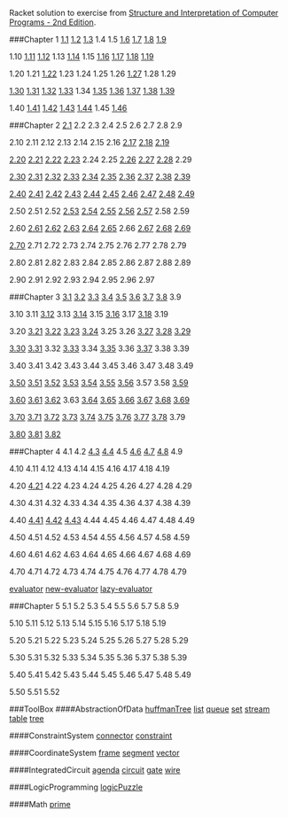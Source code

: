 
Racket solution to exercise from [Structure and Interpretation of Computer Programs - 2nd Edition](https://www.mitpress.mit.edu/sicp/).

###Chapter 1
[1.1](https://github.com/WentaoZero/SICP-Solution/blob/master/chap-1/1-1.rkt) [1.2](https://github.com/WentaoZero/SICP-Solution/blob/master/chap-1/1-2.rkt) [1.3](https://github.com/WentaoZero/SICP-Solution/blob/master/chap-1/1-3.rkt) 1.4 1.5 [1.6](https://github.com/WentaoZero/SICP-Solution/blob/master/chap-1/1-6.rkt) [1.7](https://github.com/WentaoZero/SICP-Solution/blob/master/chap-1/1-7.rkt) [1.8](https://github.com/WentaoZero/SICP-Solution/blob/master/chap-1/1-8.rkt) [1.9](https://github.com/WentaoZero/SICP-Solution/blob/master/chap-1/1-9.rkt)

1.10 [1.11](https://github.com/WentaoZero/SICP-Solution/blob/master/chap-1/1-11.rkt) [1.12](https://github.com/WentaoZero/SICP-Solution/blob/master/chap-1/1-12.rkt) 1.13 [1.14](https://github.com/WentaoZero/SICP-Solution/blob/master/chap-1/1-14.rkt) 1.15 [1.16](https://github.com/WentaoZero/SICP-Solution/blob/master/chap-1/1-16.rkt) [1.17](https://github.com/WentaoZero/SICP-Solution/blob/master/chap-1/1-17.rkt) [1.18](https://github.com/WentaoZero/SICP-Solution/blob/master/chap-1/1-18.rkt) [1.19](https://github.com/WentaoZero/SICP-Solution/blob/master/chap-1/1-19.rkt)

1.20 1.21 [1.22](https://github.com/WentaoZero/SICP-Solution/blob/master/chap-1/1-22.rkt) 1.23 1.24 1.25 1.26 [1.27](https://github.com/WentaoZero/SICP-Solution/blob/master/chap-1/1-27.rkt) 1.28 1.29

[1.30](https://github.com/WentaoZero/SICP-Solution/blob/master/chap-1/1-30.rkt) [1.31](https://github.com/WentaoZero/SICP-Solution/blob/master/chap-1/1-31.rkt) [1.32](https://github.com/WentaoZero/SICP-Solution/blob/master/chap-1/1-32.rkt) [1.33](https://github.com/WentaoZero/SICP-Solution/blob/master/chap-1/1-33.rkt) 1.34 [1.35](https://github.com/WentaoZero/SICP-Solution/blob/master/chap-1/1-35.rkt) [1.36](https://github.com/WentaoZero/SICP-Solution/blob/master/chap-1/1-36.rkt) [1.37](https://github.com/WentaoZero/SICP-Solution/blob/master/chap-1/1-37.rkt) [1.38](https://github.com/WentaoZero/SICP-Solution/blob/master/chap-1/1-38.rkt) [1.39](https://github.com/WentaoZero/SICP-Solution/blob/master/chap-1/1-39.rkt)

1.40 [1.41](https://github.com/WentaoZero/SICP-Solution/blob/master/chap-1/1-41.rkt) [1.42](https://github.com/WentaoZero/SICP-Solution/blob/master/chap-1/1-42.rkt) [1.43](https://github.com/WentaoZero/SICP-Solution/blob/master/chap-1/1-43.rkt) [1.44](https://github.com/WentaoZero/SICP-Solution/blob/master/chap-1/1-44.rkt) 1.45 [1.46](https://github.com/WentaoZero/SICP-Solution/blob/master/chap-1/1-46.rkt)

###Chapter 2
[2.1](https://github.com/WentaoZero/SICP-Solution/blob/master/chap-2/2-1.rkt) 2.2 2.3 2.4 2.5 2.6 2.7 2.8 2.9

2.10 2.11 2.12 2.13 2.14 2.15 2.16 [2.17](https://github.com/WentaoZero/SICP-Solution/blob/master/chap-2/2-17.rkt) [2.18](https://github.com/WentaoZero/SICP-Solution/blob/master/chap-2/2-18.rkt) [2.19](https://github.com/WentaoZero/SICP-Solution/blob/master/chap-2/2-19.rkt)

[2.20](https://github.com/WentaoZero/SICP-Solution/blob/master/chap-2/2-20.rkt) [2.21](https://github.com/WentaoZero/SICP-Solution/blob/master/chap-2/2-21.rkt) [2.22](https://github.com/WentaoZero/SICP-Solution/blob/master/chap-2/2-22.rkt) [2.23](https://github.com/WentaoZero/SICP-Solution/blob/master/chap-2/2-23.rkt) 2.24 2.25 [2.26](https://github.com/WentaoZero/SICP-Solution/blob/master/chap-2/2-26.rkt) [2.27](https://github.com/WentaoZero/SICP-Solution/blob/master/chap-2/2-27.rkt) [2.28](https://github.com/WentaoZero/SICP-Solution/blob/master/chap-2/2-28.rkt) 2.29

[2.30](https://github.com/WentaoZero/SICP-Solution/blob/master/chap-2/2-30.rkt) [2.31](https://github.com/WentaoZero/SICP-Solution/blob/master/chap-2/2-31.rkt) [2.32](https://github.com/WentaoZero/SICP-Solution/blob/master/chap-2/2-32.rkt) [2.33](https://github.com/WentaoZero/SICP-Solution/blob/master/chap-2/2-33.rkt) [2.34](https://github.com/WentaoZero/SICP-Solution/blob/master/chap-2/2-34.rkt) [2.35](https://github.com/WentaoZero/SICP-Solution/blob/master/chap-2/2-35.rkt) [2.36](https://github.com/WentaoZero/SICP-Solution/blob/master/chap-2/2-36.rkt) [2.37](https://github.com/WentaoZero/SICP-Solution/blob/master/chap-2/2-37.rkt) [2.38](https://github.com/WentaoZero/SICP-Solution/blob/master/chap-2/2-38.rkt) [2.39](https://github.com/WentaoZero/SICP-Solution/blob/master/chap-2/2-39.rkt)

[2.40](https://github.com/WentaoZero/SICP-Solution/blob/master/chap-2/2-40.rkt) [2.41](https://github.com/WentaoZero/SICP-Solution/blob/master/chap-2/2-41.rkt) [2.42](https://github.com/WentaoZero/SICP-Solution/blob/master/chap-2/2-42.rkt) [2.43](https://github.com/WentaoZero/SICP-Solution/blob/master/chap-2/2-43.rkt) [2.44](https://github.com/WentaoZero/SICP-Solution/blob/master/chap-2/2-44.rkt) [2.45](https://github.com/WentaoZero/SICP-Solution/blob/master/chap-2/2-45.rkt) [2.46](https://github.com/WentaoZero/SICP-Solution/blob/master/chap-2/2-46.rkt) [2.47](https://github.com/WentaoZero/SICP-Solution/blob/master/chap-2/2-47.rkt) [2.48](https://github.com/WentaoZero/SICP-Solution/blob/master/chap-2/2-48.rkt) [2.49](https://github.com/WentaoZero/SICP-Solution/blob/master/chap-2/2-49.rkt)

2.50 2.51 2.52 [2.53](https://github.com/WentaoZero/SICP-Solution/blob/master/chap-2/2-53.rkt) [2.54](https://github.com/WentaoZero/SICP-Solution/blob/master/chap-2/2-54.rkt) [2.55](https://github.com/WentaoZero/SICP-Solution/blob/master/chap-2/2-55.rkt) [2.56](https://github.com/WentaoZero/SICP-Solution/blob/master/chap-2/2-56.rkt) [2.57](https://github.com/WentaoZero/SICP-Solution/blob/master/chap-2/2-57.rkt) 2.58 2.59

2.60 [2.61](https://github.com/WentaoZero/SICP-Solution/blob/master/chap-2/2-61.rkt) [2.62](https://github.com/WentaoZero/SICP-Solution/blob/master/chap-2/2-62.rkt) [2.63](https://github.com/WentaoZero/SICP-Solution/blob/master/chap-2/2-63.rkt) [2.64](https://github.com/WentaoZero/SICP-Solution/blob/master/chap-2/2-64.rkt) [2.65](https://github.com/WentaoZero/SICP-Solution/blob/master/chap-2/2-65.rkt) 2.66 [2.67](https://github.com/WentaoZero/SICP-Solution/blob/master/chap-2/2-67.rkt) [2.68](https://github.com/WentaoZero/SICP-Solution/blob/master/chap-2/2-68.rkt) [2.69](https://github.com/WentaoZero/SICP-Solution/blob/master/chap-2/2-69.rkt)

[2.70](https://github.com/WentaoZero/SICP-Solution/blob/master/chap-2/2-70.rkt) 2.71 2.72 2.73 2.74 2.75 2.76 2.77 2.78 2.79

2.80 2.81 2.82 2.83 2.84 2.85 2.86 2.87 2.88 2.89

2.90 2.91 2.92 2.93 2.94 2.95 2.96 2.97

###Chapter 3
[3.1](https://github.com/WentaoZero/SICP-Solution/blob/master/chap-3/3-1.rkt) [3.2](https://github.com/WentaoZero/SICP-Solution/blob/master/chap-3/3-2.rkt) [3.3](https://github.com/WentaoZero/SICP-Solution/blob/master/chap-3/3-3.rkt) [3.4](https://github.com/WentaoZero/SICP-Solution/blob/master/chap-3/3-4.rkt) [3.5](https://github.com/WentaoZero/SICP-Solution/blob/master/chap-3/3-5.rkt) [3.6](https://github.com/WentaoZero/SICP-Solution/blob/master/chap-3/3-6.rkt) [3.7](https://github.com/WentaoZero/SICP-Solution/blob/master/chap-3/3-7.rkt) [3.8](https://github.com/WentaoZero/SICP-Solution/blob/master/chap-3/3-8.rkt) 3.9

3.10 3.11 [3.12](https://github.com/WentaoZero/SICP-Solution/blob/master/chap-3/3-12.rkt) 3.13 [3.14](https://github.com/WentaoZero/SICP-Solution/blob/master/chap-3/3-14.rkt) 3.15 [3.16](https://github.com/WentaoZero/SICP-Solution/blob/master/chap-3/3-16.rkt) 3.17 [3.18](https://github.com/WentaoZero/SICP-Solution/blob/master/chap-3/3-18.rkt) 3.19

3.20 [3.21](https://github.com/WentaoZero/SICP-Solution/blob/master/chap-3/3-21.rkt) [3.22](https://github.com/WentaoZero/SICP-Solution/blob/master/chap-3/3-22.rkt) [3.23](https://github.com/WentaoZero/SICP-Solution/blob/master/chap-3/3-23.rkt) [3.24](https://github.com/WentaoZero/SICP-Solution/blob/master/chap-3/3-24.rkt) 3.25 3.26 [3.27](https://github.com/WentaoZero/SICP-Solution/blob/master/chap-3/3-27.rkt) [3.28](https://github.com/WentaoZero/SICP-Solution/blob/master/chap-3/3-28.rkt) [3.29](https://github.com/WentaoZero/SICP-Solution/blob/master/chap-3/3-29.rkt)

[3.30](https://github.com/WentaoZero/SICP-Solution/blob/master/chap-3/3-30.rkt) [3.31](https://github.com/WentaoZero/SICP-Solution/blob/master/chap-3/3-31.rkt) 3.32 [3.33](https://github.com/WentaoZero/SICP-Solution/blob/master/chap-3/3-33.rkt) 3.34 [3.35](https://github.com/WentaoZero/SICP-Solution/blob/master/chap-3/3-35.rkt) 3.36 [3.37](https://github.com/WentaoZero/SICP-Solution/blob/master/chap-3/3-37.rkt) 3.38 3.39

3.40 3.41 3.42 3.43 3.44 3.45 3.46 3.47 3.48 3.49

[3.50](https://github.com/WentaoZero/SICP-Solution/blob/master/chap-3/3-50.rkt) [3.51](https://github.com/WentaoZero/SICP-Solution/blob/master/chap-3/3-51.rkt) [3.52](https://github.com/WentaoZero/SICP-Solution/blob/master/chap-3/3-52.rkt) [3.53](https://github.com/WentaoZero/SICP-Solution/blob/master/chap-3/3-53.rkt) [3.54](https://github.com/WentaoZero/SICP-Solution/blob/master/chap-3/3-54.rkt) [3.55](https://github.com/WentaoZero/SICP-Solution/blob/master/chap-3/3-55.rkt) [3.56](https://github.com/WentaoZero/SICP-Solution/blob/master/chap-3/3-56.rkt) 3.57 3.58 [3.59](https://github.com/WentaoZero/SICP-Solution/blob/master/chap-3/3-59.rkt)

[3.60](https://github.com/WentaoZero/SICP-Solution/blob/master/chap-3/3-60.rkt) [3.61](https://github.com/WentaoZero/SICP-Solution/blob/master/chap-3/3-61.rkt) [3.62](https://github.com/WentaoZero/SICP-Solution/blob/master/chap-3/3-62.rkt) 3.63 [3.64](https://github.com/WentaoZero/SICP-Solution/blob/master/chap-3/3-64.rkt) [3.65](https://github.com/WentaoZero/SICP-Solution/blob/master/chap-3/3-65.rkt) [3.66](https://github.com/WentaoZero/SICP-Solution/blob/master/chap-3/3-66.rkt) [3.67](https://github.com/WentaoZero/SICP-Solution/blob/master/chap-3/3-67.rkt) [3.68](https://github.com/WentaoZero/SICP-Solution/blob/master/chap-3/3-68.rkt) [3.69](https://github.com/WentaoZero/SICP-Solution/blob/master/chap-3/3-69.rkt)

[3.70](https://github.com/WentaoZero/SICP-Solution/blob/master/chap-3/3-70.rkt) [3.71](https://github.com/WentaoZero/SICP-Solution/blob/master/chap-3/3-71.rkt) [3.72](https://github.com/WentaoZero/SICP-Solution/blob/master/chap-3/3-72.rkt) [3.73](https://github.com/WentaoZero/SICP-Solution/blob/master/chap-3/3-73.rkt) [3.74](https://github.com/WentaoZero/SICP-Solution/blob/master/chap-3/3-74.rkt) [3.75](https://github.com/WentaoZero/SICP-Solution/blob/master/chap-3/3-75.rkt) [3.76](https://github.com/WentaoZero/SICP-Solution/blob/master/chap-3/3-76.rkt) [3.77](https://github.com/WentaoZero/SICP-Solution/blob/master/chap-3/3-77.rkt) [3.78](https://github.com/WentaoZero/SICP-Solution/blob/master/chap-3/3-78.rkt) 3.79

[3.80](https://github.com/WentaoZero/SICP-Solution/blob/master/chap-3/3-80.rkt) [3.81](https://github.com/WentaoZero/SICP-Solution/blob/master/chap-3/3-81.rkt) [3.82](https://github.com/WentaoZero/SICP-Solution/blob/master/chap-3/3-82.rkt)

###Chapter 4
4.1 4.2 [4.3](https://github.com/WentaoZero/SICP-Solution/blob/master/chap-4/4-3.rkt) [4.4](https://github.com/WentaoZero/SICP-Solution/blob/master/chap-4/4-4.rkt) 4.5 [4.6](https://github.com/WentaoZero/SICP-Solution/blob/master/chap-4/4-6.rkt) [4.7](https://github.com/WentaoZero/SICP-Solution/blob/master/chap-4/4-7.rkt) [4.8](https://github.com/WentaoZero/SICP-Solution/blob/master/chap-4/4-8.rkt) 4.9

4.10 4.11 4.12 4.13 4.14 4.15 4.16 4.17 4.18 4.19

4.20 [4.21](https://github.com/WentaoZero/SICP-Solution/blob/master/chap-4/4-21.rkt) 4.22 4.23 4.24 4.25 4.26 4.27 4.28 4.29

4.30 4.31 4.32 4.33 4.34 4.35 4.36 4.37 4.38 4.39

4.40 [4.41](https://github.com/WentaoZero/SICP-Solution/blob/master/chap-4/4-41.rkt) [4.42](https://github.com/WentaoZero/SICP-Solution/blob/master/chap-4/4.42.rkt) [4.43](https://github.com/WentaoZero/SICP-Solution/blob/master/chap-4/4.43.rkt) 4.44 4.45 4.46 4.47 4.48 4.49

4.50 4.51 4.52 4.53 4.54 4.55 4.56 4.57 4.58 4.59

4.60 4.61 4.62 4.63 4.64 4.65 4.66 4.67 4.68 4.69

4.70 4.71 4.72 4.73 4.74 4.75 4.76 4.77 4.78 4.79

[evaluator](https://github.com/WentaoZero/SICP-Solution/blob/master/chap-4/evaluator.rkt) [new-evaluator](https://github.com/WentaoZero/SICP-Solution/blob/master/chap-4/new-evaluator.rkt) [lazy-evaluator](https://github.com/WentaoZero/SICP-Solution/blob/master/chap-4/lazy-evaluator.rkt)

###Chapter 5
5.1 5.2 5.3 5.4 5.5 5.6 5.7 5.8 5.9

5.10 5.11 5.12 5.13 5.14 5.15 5.16 5.17 5.18 5.19

5.20 5.21 5.22 5.23 5.24 5.25 5.26 5.27 5.28 5.29

5.30 5.31 5.32 5.33 5.34 5.35 5.36 5.37 5.38 5.39

5.40 5.41 5.42 5.43 5.44 5.45 5.46 5.47 5.48 5.49

5.50 5.51 5.52

###ToolBox
####AbstractionOfData
[huffmanTree](https://github.com/WentaoZero/SICP-Solution/blob/master/ToolBox/AbstractionOfData/huffmanTree.rkt) [list](https://github.com/WentaoZero/SICP-Solution/blob/master/ToolBox/AbstractionOfData/list.rkt) [queue](https://github.com/WentaoZero/SICP-Solution/blob/master/ToolBox/AbstractionOfData/queue.rkt) [set](https://github.com/WentaoZero/SICP-Solution/blob/master/ToolBox/AbstractionOfData/set.rkt) [stream](https://github.com/WentaoZero/SICP-Solution/blob/master/ToolBox/AbstractionOfData/stream.rkt) [table](https://github.com/WentaoZero/SICP-Solution/blob/master/ToolBox/AbstractionOfData/table.rkt) [tree](https://github.com/WentaoZero/SICP-Solution/blob/master/ToolBox/AbstractionOfData/tree.rkt)

####ConstraintSystem
[connector](https://github.com/WentaoZero/SICP-Solution/blob/master/ToolBox/ConstraintSystem/connector.rkt) [constraint](https://github.com/WentaoZero/SICP-Solution/blob/master/ToolBox/ConstraintSystem/constraint.rkt)

####CoordinateSystem
[frame](https://github.com/WentaoZero/SICP-Solution/blob/master/ToolBox/CoordinateSystem/frame.rkt) [segment](https://github.com/WentaoZero/SICP-Solution/blob/master/ToolBox/CoordinateSystem/segment.rkt) [vector](https://github.com/WentaoZero/SICP-Solution/blob/master/ToolBox/CoordinateSystem/vector.rkt)

####IntegratedCircuit
[agenda](https://github.com/WentaoZero/SICP-Solution/blob/master/ToolBox/IntegratedCircuit/agenda.rkt) [circuit](https://github.com/WentaoZero/SICP-Solution/blob/master/ToolBox/IntegratedCircuit/circuit.rkt) [gate](https://github.com/WentaoZero/SICP-Solution/blob/master/ToolBox/IntegratedCircuit/gate.rkt) [wire](https://github.com/WentaoZero/SICP-Solution/blob/master/ToolBox/IntegratedCircuit/wire.rkt)

####LogicProgramming
[logicPuzzle](https://github.com/WentaoZero/SICP-Solution/blob/master/ToolBox/LogicProgramming/logicPuzzle.rkt)

####Math
[prime](https://github.com/WentaoZero/SICP-Solution/blob/master/ToolBox/Math/prime.rkt)
